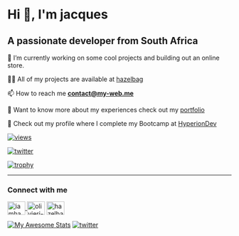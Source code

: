 # Hi 👋, I'm jacques

## A passionate developer from South Africa

🔭 I’m currently working on some cool projects and building out an online store.

👨‍💻 All of my projects are available at [hazelbag](https://github.com/hazelbag?tab=repositories)

📫 How to reach me **contact@my-web.me**

📄 Want to know more about my experiences check out my [portfolio](https://portfolio.my-web.me/)

🔖 Check out my profile where I complete my Bootcamp at [HyperionDev](https://www.hyperiondev.com/portfolio/23527/)

[![views](https://komarev.com/ghpvc/?username=hazelbag&label=Profile%20views&color=0e75b6&style=flat)](https://github.com/hazelbag)

[![twitter](https://img.shields.io/twitter/follow/iamhazelbag?logo=twitter&style=for-the-badge)](https://twitter.com/iamhazelbag)

[![trophy](https://github-profile-trophy.vercel.app/?username=hazelbag&margin-w=15&theme=onedark)](https://github.com/hazelbag)
___

### Connect with me

<p align="left">
<a href="https://twitter.com/iamhazelbag" target="blank"><img align="center" src="https://raw.githubusercontent.com/rahuldkjain/github-profile-readme-generator/master/src/images/icons/Social/twitter.svg" alt="iamhazelbag" height="30" width="40" />
</a><a href="https://linkedin.com/in/olivierj-dev/" target="blank"><img align="center" src="https://raw.githubusercontent.com/rahuldkjain/github-profile-readme-generator/master/src/images/icons/Social/linked-in-alt.svg" alt="olivierj-dev/" height="30" width="40" /></a>
<a href="https://www.hackerrank.com/hazelbag" target="blank"><img align="center" src="https://raw.githubusercontent.com/rahuldkjain/github-profile-readme-generator/master/src/images/icons/Social/hackerrank.svg" alt="hazelbag" height="30" width="40" /></a>
</p>

[![My Awesome Stats](https://awesome-github-stats.azurewebsites.net/user-stats/hazelbag?cardType=octocat&theme=github-dark&preferLogin=false)](https://git.io/awesome-stats-card)
[![twitter](https://github-readme-stats.vercel.app/api/top-langs?username=hazelbag&show_icons=true&locale=en&layout=compact)](https://github.com/hazelbag)
